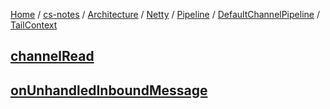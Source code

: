 [Home](https://mengxianbin.github.io) /
[cs-notes](https://mengxianbin.github.io/cs-notes/site) /
[Architecture](https://mengxianbin.github.io/cs-notes/site/Architecture) /
[Netty](https://mengxianbin.github.io/cs-notes/site/Architecture/Netty) /
[Pipeline](https://mengxianbin.github.io/cs-notes/site/Architecture/Netty/Pipeline) /
[DefaultChannelPipeline](https://mengxianbin.github.io/cs-notes/site/Architecture/Netty/Pipeline/DefaultChannelPipeline) /
[TailContext](https://mengxianbin.github.io/cs-notes/site/Architecture/Netty/Pipeline/DefaultChannelPipeline/TailContext)

## [channelRead](https://mengxianbin.github.io/cs-notes/site/Architecture/Netty/Pipeline/DefaultChannelPipeline/TailContext/channelRead)

## [onUnhandledInboundMessage](https://mengxianbin.github.io/cs-notes/site/Architecture/Netty/Pipeline/DefaultChannelPipeline/TailContext/onUnhandledInboundMessage)
